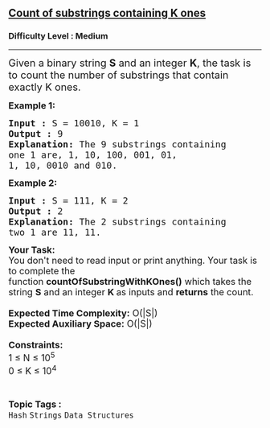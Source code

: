 <h2><a href="https://www.geeksforgeeks.org/problems/count-of-substrings-containing-k-ones2304/1?page=1&category=Strings&difficulty=Medium&sortBy=difficulty">Count of substrings containing K ones</a></h2><h3>Difficulty Level : Medium</h3><hr><div class="problems_problem_content__Xm_eO"><p><span style="font-size: 20px;">Given a binary string <strong>S</strong> and an integer <strong>K</strong>, the task is to count the number of substrings that contain exactly K ones.</span></p>
<p><strong><span style="font-size: 18px;">Example 1:</span></strong></p>
<pre><span style="font-size: 18px;"><strong>Input :</strong> S = 10010, K = 1
<strong>Output :</strong> 9
<strong>Explanation:</strong> The 9 substrings containing 
one 1 are, 1, 10, 100, 001, 01,
1, 10, 0010 and 010.</span>
</pre>
<p><strong><span style="font-size: 18px;">Example 2:</span></strong></p>
<pre><span style="font-size: 18px;"><strong>Input :</strong> S = 111, K = 2 
<strong>Output :</strong> 2 
<strong>Explanation:</strong> The 2 substrings containing
two 1 are 11, 11.</span></pre>
<p><span style="font-size: 18px;"><strong>Your Task:&nbsp;&nbsp;</strong><br>You don't need to read input or print anything. Your task is to complete the function&nbsp;<strong>countOfSubstringWithKOnes()</strong>&nbsp;which takes the string <strong>S</strong> and an integer <strong>K&nbsp;</strong>as inputs and <strong>returns</strong> the count.<br><br><strong>Expected Time Complexity:</strong>&nbsp;O(|S|)<br><strong>Expected Auxiliary Space:</strong>&nbsp;O(|S|)<br><br><strong>Constraints:</strong><br>1 ≤ N ≤ 10<sup>5</sup><br>0 ≤ K ≤ 10<sup>4</sup></span></p></div><br><p><span style=font-size:18px><strong>Topic Tags : </strong><br><code>Hash</code>&nbsp;<code>Strings</code>&nbsp;<code>Data Structures</code>&nbsp;